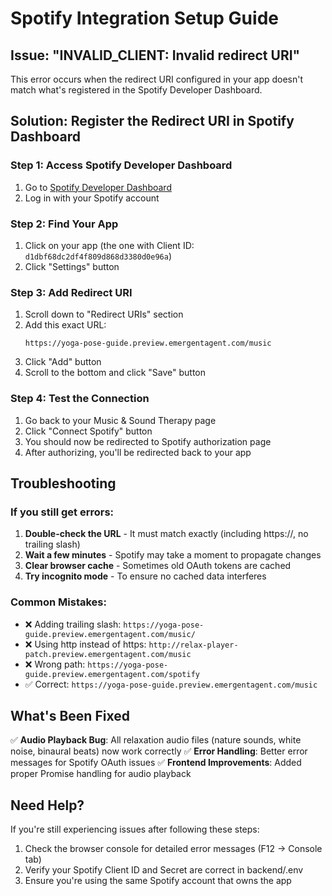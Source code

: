 # Spotify Integration Setup Guide

## Issue: "INVALID_CLIENT: Invalid redirect URI"

This error occurs when the redirect URI configured in your app doesn't match what's registered in the Spotify Developer Dashboard.

## Solution: Register the Redirect URI in Spotify Dashboard

### Step 1: Access Spotify Developer Dashboard
1. Go to [Spotify Developer Dashboard](https://developer.spotify.com/dashboard)
2. Log in with your Spotify account

### Step 2: Find Your App
1. Click on your app (the one with Client ID: `d1dbf68dc2df4f809d868d3380d0e96a`)
2. Click "Settings" button

### Step 3: Add Redirect URI
1. Scroll down to "Redirect URIs" section
2. Add this exact URL:
   ```
   https://yoga-pose-guide.preview.emergentagent.com/music
   ```
3. Click "Add" button
4. Scroll to the bottom and click "Save" button

### Step 4: Test the Connection
1. Go back to your Music & Sound Therapy page
2. Click "Connect Spotify" button
3. You should now be redirected to Spotify authorization page
4. After authorizing, you'll be redirected back to your app

## Troubleshooting

### If you still get errors:
1. **Double-check the URL** - It must match exactly (including https://, no trailing slash)
2. **Wait a few minutes** - Spotify may take a moment to propagate changes
3. **Clear browser cache** - Sometimes old OAuth tokens are cached
4. **Try incognito mode** - To ensure no cached data interferes

### Common Mistakes:
- ❌ Adding trailing slash: `https://yoga-pose-guide.preview.emergentagent.com/music/`
- ❌ Using http instead of https: `http://relax-player-patch.preview.emergentagent.com/music`
- ❌ Wrong path: `https://yoga-pose-guide.preview.emergentagent.com/spotify`
- ✅ Correct: `https://yoga-pose-guide.preview.emergentagent.com/music`

## What's Been Fixed

✅ **Audio Playback Bug**: All relaxation audio files (nature sounds, white noise, binaural beats) now work correctly
✅ **Error Handling**: Better error messages for Spotify OAuth issues
✅ **Frontend Improvements**: Added proper Promise handling for audio playback

## Need Help?

If you're still experiencing issues after following these steps:
1. Check the browser console for detailed error messages (F12 → Console tab)
2. Verify your Spotify Client ID and Secret are correct in backend/.env
3. Ensure you're using the same Spotify account that owns the app

